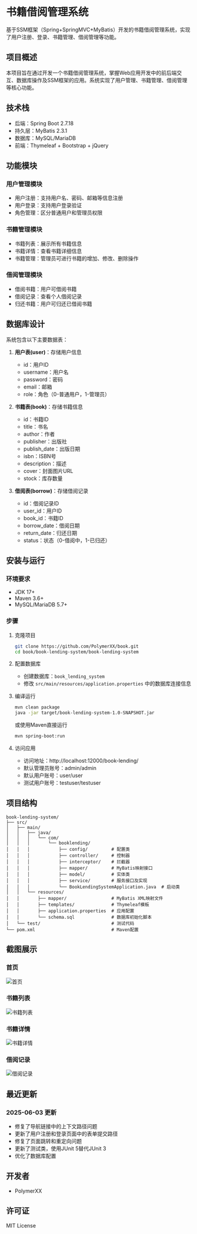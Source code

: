 # 书籍借阅管理系统

基于SSM框架（Spring+SpringMVC+MyBatis）开发的书籍借阅管理系统，实现了用户注册、登录、书籍管理、借阅管理等功能。

## 项目概述

本项目旨在通过开发一个书籍借阅管理系统，掌握Web应用开发中的前后端交互、数据库操作及SSM框架的应用。系统实现了用户管理、书籍管理、借阅管理等核心功能。

## 技术栈

- 后端：Spring Boot 2.7.18
- 持久层：MyBatis 2.3.1
- 数据库：MySQL/MariaDB
- 前端：Thymeleaf + Bootstrap + jQuery

## 功能模块

### 用户管理模块
- 用户注册：支持用户名、密码、邮箱等信息注册
- 用户登录：支持用户登录验证
- 角色管理：区分普通用户和管理员权限

### 书籍管理模块
- 书籍列表：展示所有书籍信息
- 书籍详情：查看书籍详细信息
- 书籍管理：管理员可进行书籍的增加、修改、删除操作

### 借阅管理模块
- 借阅书籍：用户可借阅书籍
- 借阅记录：查看个人借阅记录
- 归还书籍：用户可归还已借阅书籍

## 数据库设计

系统包含以下主要数据表：

1. **用户表(user)**：存储用户信息
   - id：用户ID
   - username：用户名
   - password：密码
   - email：邮箱
   - role：角色（0-普通用户，1-管理员）

2. **书籍表(book)**：存储书籍信息
   - id：书籍ID
   - title：书名
   - author：作者
   - publisher：出版社
   - publish_date：出版日期
   - isbn：ISBN号
   - description：描述
   - cover：封面图片URL
   - stock：库存数量

3. **借阅表(borrow)**：存储借阅记录
   - id：借阅记录ID
   - user_id：用户ID
   - book_id：书籍ID
   - borrow_date：借阅日期
   - return_date：归还日期
   - status：状态（0-借阅中，1-已归还）

## 安装与运行

### 环境要求
- JDK 17+
- Maven 3.6+
- MySQL/MariaDB 5.7+

### 步骤

1. 克隆项目
   ```bash
   git clone https://github.com/PolymerXX/book.git
   cd book/book-lending-system/book-lending-system
   ```

2. 配置数据库
   - 创建数据库：`book_lending_system`
   - 修改 `src/main/resources/application.properties` 中的数据库连接信息

3. 编译运行
   ```bash
   mvn clean package
   java -jar target/book-lending-system-1.0-SNAPSHOT.jar
   ```
   或使用Maven直接运行
   ```bash
   mvn spring-boot:run
   ```

4. 访问应用
   - 访问地址：http://localhost:12000/book-lending/
   - 默认管理员账号：admin/admin
   - 默认用户账号：user/user
   - 测试用户账号：testuser/testuser

## 项目结构

```
book-lending-system/
├── src/
│   ├── main/
│   │   ├── java/
│   │   │   └── com/
│   │   │       └── booklending/
│   │   │           ├── config/         # 配置类
│   │   │           ├── controller/     # 控制器
│   │   │           ├── interceptor/    # 拦截器
│   │   │           ├── mapper/         # MyBatis映射接口
│   │   │           ├── model/          # 实体类
│   │   │           ├── service/        # 服务接口及实现
│   │   │           └── BookLendingSystemApplication.java  # 启动类
│   │   └── resources/
│   │       ├── mapper/                 # MyBatis XML映射文件
│   │       ├── templates/              # Thymeleaf模板
│   │       ├── application.properties  # 应用配置
│   │       └── schema.sql              # 数据库初始化脚本
│   └── test/                           # 测试代码
└── pom.xml                             # Maven配置
```

## 截图展示

### 首页
![首页](https://example.com/screenshots/home.png)

### 书籍列表
![书籍列表](https://example.com/screenshots/book-list.png)

### 书籍详情
![书籍详情](https://example.com/screenshots/book-detail.png)

### 借阅记录
![借阅记录](https://example.com/screenshots/borrow-list.png)

## 最近更新

### 2025-06-03 更新
- 修复了导航链接中的上下文路径问题
- 更新了用户注册和登录页面中的表单提交路径
- 修复了页面跳转和重定向问题
- 更新了测试类，使用JUnit 5替代JUnit 3
- 优化了数据库配置

## 开发者

- PolymerXX

## 许可证

MIT License